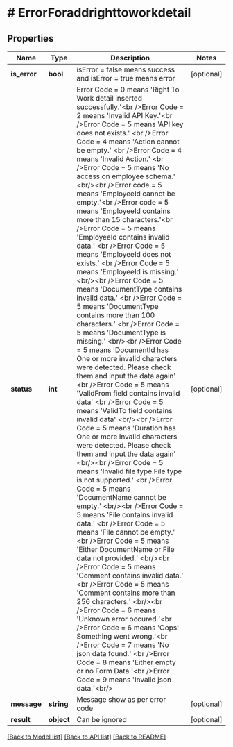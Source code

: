 # # ErrorForaddrighttoworkdetail

## Properties

Name | Type | Description | Notes
------------ | ------------- | ------------- | -------------
**is_error** | **bool** | isError &#x3D; false means success and isError &#x3D; true means error | [optional]
**status** | **int** | Error Code &#x3D; 0 means &#39;Right To Work detail inserted successfully.&#39;&lt;br /&gt;Error Code &#x3D; 2 means &#39;Invalid API Key.&#39;&lt;br /&gt;Error Code &#x3D; 5 means &#39;API key does not exists.&#39; &lt;br /&gt;Error Code &#x3D; 4 means &#39;Action cannot be empty.&#39; &lt;br /&gt;Error Code &#x3D; 4 means &#39;Invalid Action.&#39; &lt;br /&gt;Error Code &#x3D; 5 means &#39;No access on employee schema.&#39; &lt;br/&gt;&lt;br /&gt;Error code &#x3D; 5 means &#39;EmployeeId cannot be empty.&#39;&lt;br /&gt;Error code &#x3D; 5 means &#39;EmployeeId contains more than 15 characters.&#39;&lt;br /&gt;Error Code &#x3D; 5 means &#39;EmployeeId contains invalid data.&#39; &lt;br /&gt;Error Code &#x3D; 5 means &#39;EmployeeId does not exists.&#39; &lt;br /&gt;Error Code &#x3D; 5 means &#39;EmployeeId is missing.&#39; &lt;br/&gt;&lt;br /&gt;Error Code &#x3D; 5 means &#39;DocumentType contains invalid data.&#39; &lt;br /&gt;Error Code &#x3D; 5 means &#39;DocumentType contains more than 100 characters.&#39; &lt;br /&gt;Error Code &#x3D; 5 means &#39;DocumentType is missing.&#39; &lt;br/&gt;&lt;br /&gt;Error Code &#x3D; 5 means &#39;DocumentId has One or more invalid characters were detected. Please check them and input the data again&#39; &lt;br /&gt;Error Code &#x3D; 5 means &#39;ValidFrom field contains invalid data&#39; &lt;br /&gt;Error Code &#x3D; 5 means &#39;ValidTo field contains invalid data&#39; &lt;br/&gt;&lt;br /&gt;Error Code &#x3D; 5 means &#39;Duration has One or more invalid characters were detected. Please check them and input the data again&#39; &lt;br/&gt;&lt;br /&gt;Error Code &#x3D; 5 means &#39;Invalid file type.File type is not supported.&#39; &lt;br /&gt;Error Code &#x3D; 5 means &#39;DocumentName cannot be empty.&#39; &lt;br/&gt;&lt;br /&gt;Error Code &#x3D; 5 means &#39;File contains invalid data.&#39; &lt;br /&gt;Error Code &#x3D; 5 means &#39;File cannot be empty.&#39; &lt;br /&gt;Error Code &#x3D; 5 means &#39;Either DocumentName or File data not provided.&#39; &lt;br/&gt;&lt;br /&gt;Error Code &#x3D; 5 means &#39;Comment contains invalid data.&#39; &lt;br /&gt;Error Code &#x3D; 5 means &#39;Comment contains more than 256 characters.&#39; &lt;br/&gt;&lt;br /&gt;Error Code &#x3D; 6 means &#39;Unknown error occured.&#39;&lt;br /&gt;Error Code &#x3D; 6 means &#39;Oops! Something went wrong.&#39;&lt;br /&gt;Error Code &#x3D; 7 means &#39;No json data found.&#39; &lt;br /&gt;Error Code &#x3D; 8 means &#39;Either empty or no Form Data.&#39;&lt;br /&gt;Error Code &#x3D; 9 means &#39;Invalid json data.&#39;&lt;br/&gt; | [optional]
**message** | **string** | Message show as per error code | [optional]
**result** | **object** | Can be ignored | [optional]

[[Back to Model list]](../../README.md#models) [[Back to API list]](../../README.md#endpoints) [[Back to README]](../../README.md)
